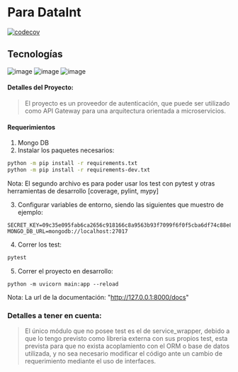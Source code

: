 # Para DataInt

[![codecov](https://codecov.io/gh/Ventura94/AuthMicroservice/branch/master/graph/badge.svg?token=OXA7HO6HB6)](https://codecov.io/gh/Ventura94/AuthMicroservice)

## Tecnologías

![image](https://img.shields.io/badge/fastapi-109989?style=for-the-badge&logo=FASTAPI&logoColor=white)
![image](https://img.shields.io/badge/MongoDB-4EA94B?style=for-the-badge&logo=mongodb&logoColor=white)
![image](https://img.shields.io/badge/JWT-000000?style=for-the-badge&logo=JSON%20web%20tokens&logoColor=white)

#### Detalles del Proyecto:

> El proyecto es un proveedor de autenticación, que puede ser utilizado como API Gateway para una arquitectura orientada
> a microservicios.

#### Requerimientos

1. Mongo DB
2. Instalar los paquetes necesarios:

 ```bash
python -m pip install -r requirements.txt
python -m pip install -r requirements-dev.txt
```

Nota: El segundo archivo es para poder usar los test con pytest y otras herramientas de
desarrollo [coverage, pylint, mypy]

3. Configurar variables de entorno, siendo las siguientes que muestro de ejemplo:

```
SECRET_KEY=09c35e095fab6ca2656c918166c8a9563b93f7099f6f0f5cba6df74c88e8e3e7
MONGO_DB_URL=mongodb://localhost:27017
```

4. Correr los test:

```bash
pytest
```

5. Correr el proyecto en desarrollo:

```
python -m uvicorn main:app --reload
```

Nota: La url de la documentación: "http://127.0.0.1:8000/docs"

### Detalles a tener en cuenta:

> El único módulo que no posee test es el de service_wrapper, debido a que lo tengo previsto como libreria externa con
> sus propios test, esta prevista para que no exista acoplamiento con el ORM o base de datos utilizada, y no sea
> necesario modificar el código ante un cambio de requerimiento mediante el uso de interfaces.   